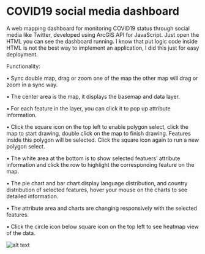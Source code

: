 # COVID19 social media dashboard
A web mapping dashboard for monitoring COVID19 status through social media like Twitter, developed using ArcGIS API for JavaScript. Just open the HTML you can see the dashboard running. I know that put logic code inside HTML is not the best way to implement an application, I did this just for easy deployment.

Functionality:

•	Sync double map, drag or zoom one of the map the other map will drag or zoom in a sync way.

•	The center area is the map, it displays the basemap and data layer.

•	For each feature in the layer, you can click it to pop up attribute information.

•	Click the square icon on the top left to enable polygon select, click the map to start drawing, double click on the map to finish drawing. Features inside this polygon will be selected. Click the square icon again to run a new polygon select.

•	The white area at the bottom is to show selected featuers’ attribute information and click the row to highlight the corresponding feature on the map.

•	The pie chart and bar chart display language distribution, and country distribution of selected features, hover your mouse on the charts to see detailed information.

•	The attribute area and charts are changing responsively with the selected features.

•	Click the circle icon below square icon on the top left to see heatmap view of the data.


![alt text](http://github.com/siyuan1995/COVID-HTML-Dashboard/master/picture1.png)

 


